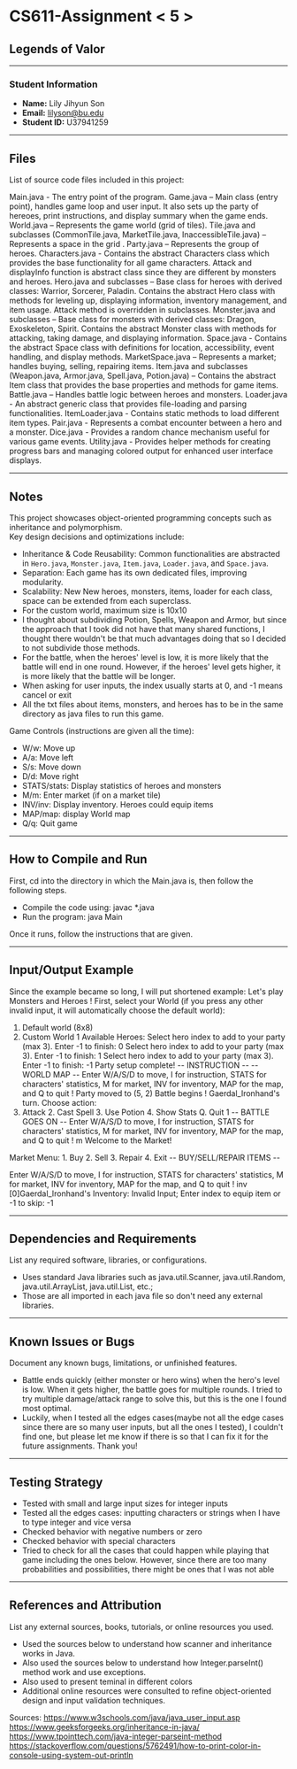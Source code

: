 # CS611-Assignment < 5 >

## Legends of Valor

---

### Student Information
- **Name:**  Lily Jihyun Son
- **Email:**  lilyson@bu.edu
- **Student ID:**  U37941259

---

## Files

List of source code files included in this project:

Main.java                - The entry point of the program.
Game.java                – Main class (entry point), handles game loop and user input. It also sets up the party of hereoes, print instructions, and display summary when the game ends.
World.java               – Represents the game world (grid of tiles).
Tile.java and subclasses (CommonTile.java, MarketTile.java, InaccessibleTile.java) – Represents a space in the grid .
Party.java               – Represents the group of heroes.
Characters.java          - Contains the abstract Characters class which provides the base functionality for all game characters. Attack and displayInfo function is abstract class since they are different by monsters and heroes.
Hero.java and subclasses – Base class for heroes with derived classes: Warrior, Sorcerer, Paladin. Contains the abstract Hero class with methods for leveling up, displaying information, inventory management, and item usage. Attack method is overridden in subclasses.
Monster.java and subclasses – Base class for monsters with derived classes: Dragon, Exoskeleton, Spirit. Contains the abstract Monster class with methods for attacking, taking damage, and displaying information. 
Space.java               - Contains the abstract Space class with definitions for location, accessibility, event handling, and display methods.
MarketSpace.java         – Represents a market; handles buying, selling, repairing items.
Item.java and subclasses (Weapon.java, Armor.java, Spell.java, Potion.java) – Contains the abstract Item class that provides the base properties and methods for game items.
Battle.java              – Handles battle logic between heroes and monsters.
Loader.java              - An abstract generic class that provides file-loading and parsing functionalities.
ItemLoader.java          - Contains static methods to load different item types.
Pair.java                - Represents a combat encounter between a hero and a monster.
Dice.java                - Provides a random chance mechanism useful for various game events.
Utility.java             -  Provides helper methods for creating progress bars and managing colored output for enhanced user interface displays.

---

## Notes

This project showcases object-oriented programming concepts such as inheritance and polymorphism.  
Key design decisions and optimizations include:

- Inheritance & Code Reusability: Common functionalities are abstracted in `Hero.java`, `Monster.java`, `Item.java`, `Loader.java`, and `Space.java`.
- Separation: Each game has its own dedicated files, improving modularity.
- Scalability: New New heroes, monsters, items, loader for each class, space can be extended from each superclass.
- For the custom world, maximum size is 10x10
- I thought about subdividing Potion, Spells, Weapon and Armor, but since the approach that I took did not have that many shared functions, I thought there wouldn't be that much advantages doing that so I decided to not subdivide those methods.
- For the battle, when the heroes' level is low, it is more likely that the battle will end in one round. However, if the heroes' level gets higher, it is more likely that the battle will be longer. 
- When asking for user inputs, the index usually starts at 0, and -1 means cancel or exit
- All the txt files about items, monsters, and heroes has to be in the same directory as java files to run this game.

Game Controls (instructions are given all the time):
- W/w: Move up
- A/a: Move left
- S/s: Move down
- D/d: Move right
- STATS/stats: Display statistics of heroes and monsters
- M/m: Enter market (if on a market tile)
- INV/inv: Display inventory. Heroes could equip items
- MAP/map: display World map
- Q/q: Quit game

---

## How to Compile and Run

First, cd into the directory in which the Main.java is, then follow the following steps.

- Compile the code using: javac *.java
- Run the program: java Main

Once it runs, follow the instructions that are given.

---

## Input/Output Example
Since the example became so long, I will put shortened example:
Let's play Monsters and Heroes !
First, select your World (if you press any other invalid input, it will automatically choose the default world): 
1. Default world (8x8)
2. Custom World
1
Available Heroes:
Select hero index to add to your party (max 3). Enter -1 to finish: 0
Select hero index to add to your party (max 3). Enter -1 to finish: 1
Select hero index to add to your party (max 3). Enter -1 to finish: -1
Party setup complete!
 -- INSTRUCTION -- 
 -- WORLD MAP -- 
Enter W/A/S/D to move, I for instruction, STATS for characters' statistics, M for market, INV for inventory, MAP for the map, and Q to quit ! 
Party moved to (5, 2)
Battle begins ! 
Gaerdal_Ironhand's turn. Choose action:
1. Attack   2. Cast Spell   3. Use Potion   4. Show Stats   Q. Quit
1
 -- BATTLE GOES ON -- 
Enter W/A/S/D to move, I for instruction, STATS for characters' statistics, M for market, INV for inventory, MAP for the map, and Q to quit ! m
Welcome to the Market!

Market Menu: 1. Buy  2. Sell  3. Repair  4. Exit
 -- BUY/SELL/REPAIR ITEMS -- 

Enter W/A/S/D to move, I for instruction, STATS for characters' statistics, M for market, INV for inventory, MAP for the map, and Q to quit ! inv
[0]Gaerdal_Ironhand's Inventory:
Invalid Input; Enter index to equip item or -1 to skip:
-1

---

## Dependencies and Requirements

List any required software, libraries, or configurations.
- Uses standard Java libraries such as java.util.Scanner, java.util.Random, java.util.ArrayList, java.util.List, etc.;
- Those are all imported in each java file so don't need any external libraries.

---

## Known Issues or Bugs

Document any known bugs, limitations, or unfinished features.
 - Battle ends quickly (either monster or hero wins) when the hero's level is low. When it gets higher, the battle goes for multiple rounds. I tried to try multiple damage/attack range to solve this, but this is the one I found most optimal.
 - Luckily, when I tested all the edges cases(maybe not all the edge cases since there are so many user inputs, but all the ones I tested), I couldn't find one, but please let me know if there is so that I can fix it for the future assignments. Thank you!

---

## Testing Strategy

- Tested with small and large input sizes for integer inputs
- Tested all the edges cases: inputting characters or strings when I have to type integer and vice versa
- Checked behavior with negative numbers or zero
- Checked behavior with special characters
- Tried to check for all the cases that could happen while playing that game including the ones below. However, since there are too many probabilities and possibilities, there might be ones that I was not able 

---

## References and Attribution

List any external sources, books, tutorials, or online resources you used.

- Used the sources below to understand how scanner and inheritance works in Java.
- Also used the sources below to understand how Integer.parseInt() method work and use exceptions.
- Also used to present teminal in different colors
- Additional online resources were consulted to refine object-oriented design and input validation techniques.

Sources:
https://www.w3schools.com/java/java_user_input.asp
https://www.geeksforgeeks.org/inheritance-in-java/
https://www.tpointtech.com/java-integer-parseint-method
https://stackoverflow.com/questions/5762491/how-to-print-color-in-console-using-system-out-println
